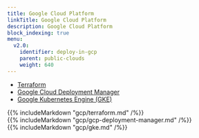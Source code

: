 ```yaml
---
title: Google Cloud Platform
linkTitle: Google Cloud Platform
description: Google Cloud Platform
block_indexing: true
menu:
  v2.0:
    identifier: deploy-in-gcp
    parent: public-clouds
    weight: 640
---
```


<ul class="nav nav-tabs nav-tabs-yb">
  <li>
    <a href="#terraform" class="nav-link active" id="terraform-tab" data-toggle="tab" role="tab" aria-controls="terraform" aria-selected="true">
      <i class="icon-shell"></i>
      Terraform
    </a>
  </li>
  <li>
    <a href="#deployment-manager" class="nav-link" id="deployment-manager-tab" data-toggle="tab" role="tab" aria-controls="deployment-manager" aria-selected="true">
      <i class="icon-shell"></i>
      Google Cloud Deployment Manager
    </a>
  </li>
   <li>
    <a href="#gke" class="nav-link" id="gke-tab" data-toggle="tab" role="tab" aria-controls="gke" aria-selected="true">
      <i class="fas fa-cubes" aria-hidden="true"></i>
      Google Kubernetes Engine (GKE)
    </a>
  </li>
</ul>

<div class="tab-content">
  <div id="terraform" class="tab-pane fade show active" role="tabpanel" aria-labelledby="terraform-tab">
    {{% includeMarkdown "gcp/terraform.md" /%}}
  </div>
  <div id="deployment-manager" class="tab-pane fade" role="tabpanel" aria-labelledby="deployment-manager-tab">
    {{% includeMarkdown "gcp/gcp-deployment-manager.md" /%}}
  </div>
    <div id="gke" class="tab-pane fade" role="tabpanel" aria-labelledby="gke-tab">
    {{% includeMarkdown "gcp/gke.md" /%}}
  </div>
</div>
